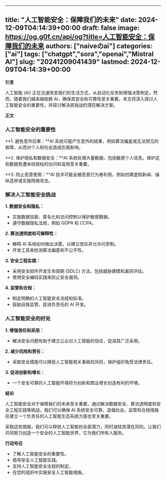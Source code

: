 
---
title: "人工智能安全：保障我们的未来"
date: 2024-12-09T04:14:39+00:00
draft: false
image: https://og.g0f.cn/api/og?title=人工智能安全：保障我们的未来
authors: ["naiveのai"]
categories: ["ai"]
tags: ["chatgpt","sora","openai","Mistral AI"]
slug: "20241209041439"
lastmod: 2024-12-09T04:14:39+00:00
---
**引言**

人工智能 (AI) 正在迅速改变我们的生活方式，从自动化任务到增强决策制定。然而，随着我们越来越依赖 AI，确保其安全和可靠性至关重要。本文将深入探讨人工智能安全的重要性，并探讨解决其挑战的潜在解决方案。

**正文**

### 人工智能安全的重要性

**1. 避免意外后果：**AI 系统可能产生意外的结果，例如算法偏差或无法预见的故障，从而对个人和社会造成负面影响。

**2. 保护隐私和数据安全：**AI 系统处理大量数据，包括敏感个人信息。保护这些数据免遭未经授权的访问和滥用至关重要。

**3. 防止恶意使用：**AI 技术可能会被恶意行为者利用，例如创建虚假新闻、操纵选举或实施网络攻击。

### 解决人工智能安全挑战

**1. 数据安全和隐私：**
- 实施数据加密、匿名化和访问控制以保护敏感数据。
- 遵守数据隐私法规，例如 GDPR 和 CCPA。

**2. 算法透明度和可解释性：**
- 解释 AI 系统如何做出决策，以建立信任并允许问责制。
- 开发工具来检测算法偏差和不公平性。

**3. 安全工程实践：**
- 采用安全软件开发生命周期 (SDLC) 方法，包括威胁建模和漏洞评估。
- 使用安全编码实践来防止安全漏洞。

**4. 监管和合规：**
- 制定明确的人工智能安全法规和标准。
- 鼓励自我监管，促进负责任的 AI 开发。

### 人工智能安全的好处

**1. 增强信任和采用：**
- 解决安全问题有助于建立公众对人工智能的信任，促进其广泛采用。

**2. 减少风险和责任：**
- 采取安全措施可以降低人工智能相关事故的风险，保护组织免受法律责任。

**3. 促进创新和增长：**
- 一个安全可靠的人工智能环境将为创新和商业增长创造有利的环境。

**结论**

人工智能安全对于保障我们的未来至关重要。通过解决数据安全、算法透明度和安全工程实践等挑战，我们可以确保 AI 系统安全可靠，造福社会。监管和合规措施在建立一个负责任的人工智能生态系统方面也至关重要。

采取这些措施，我们可以释放人工智能的全部潜力，同时减轻其潜在风险。让我们共同努力创造一个安全的人工智能世界，它为我们所有人服务。

**行动号召**

* 了解人工智能安全的重要性。
* 倡导安全人工智能实践。
* 支持人工智能安全法规的制定。
* 在您的组织中实施安全人工智能措施。